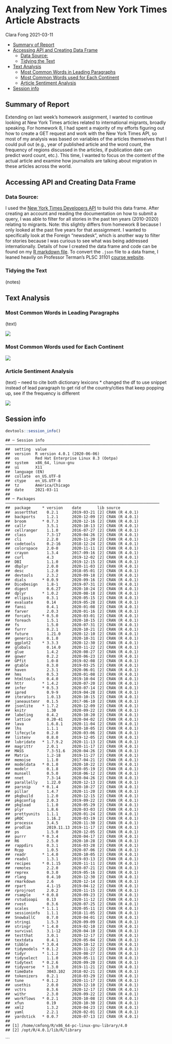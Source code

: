Analyzing Text from New York Times Article Abstracts
================
Clara Fong
2021-03-11

  - [Summary of Report](#summary-of-report)
  - [Accessing API and Creating Data
    Frame](#accessing-api-and-creating-data-frame)
      - [Data Source:](#data-source)
      - [Tidying the Text](#tidying-the-text)
  - [Text Analysis](#text-analysis)
      - [Most Common Words in Leading
        Paragraphs](#most-common-words-in-leading-paragraphs)
      - [Most Common Words used for Each
        Continent](#most-common-words-used-for-each-continent)
      - [Article Sentiment Analysis](#article-sentiment-analysis)
  - [Session info](#session-info)

## Summary of Report

Extending on last week’s homework assignment, I wanted to continue
looking at New York Times articles related to international migrants,
broadly speaking. For homework 8, I had spent a majority of my efforts
figuring out how to create a GET request and work with the New York
Times API, so most of my analysis was based on variables of the articles
themselves that I could pull out (e.g., year of published article and
the word count, the frequency of regions discussed in the articles, if
publication date can predict word count, etc.). This time, I wanted to
focus on the content of the actual article and examine how journalists
are talking about migration in these articles across the world.

## Accessing API and Creating Data Frame

### Data Source:

I used the [New York Times Developers
API](https://developer.nytimes.com/apis) to build this data frame. After
creating an account and reading the documentation on how to submit a
query, I was able to filter for all stories in the past ten years
(2010-2020) relating to migrants. Note: this slightly differs from
homework 8 because I only looked at the past five years for that
asssignment. I wanted to specifically look at the Foreign “newsdesk”,
which is another way to filter for stories because I was curious to see
what was being addressed internationally. Details of how I created the
data frame and code can be found on my [R markdown file](nyt.Rmd). To
convert the `.json` file to a data frame, I leaned heavily on Professor
Terman’s PLSC 31101 [course
website](https://plsc-31101.github.io/course/collecting-data-from-the-web.html#writing-api-queries).

### Tidying the Text

(notes)

## Text Analysis

### Most Common Words in Leading Paragraphs

(text)

![](nyt_text_analysis_files/figure-gfm/common%20words%20viz-1.png)<!-- -->

### Most Common Words used for Each Continent

![](nyt_text_analysis_files/figure-gfm/common%20words%20cont-1.png)<!-- -->

### Article Sentiment Analysis

(text) – need to cite both dictionary lexicons \* changed the df to use
snippet instead of lead paragraph to get rid of the country/cities that
keep popping up, see if the frequency is different

![](nyt_text_analysis_files/figure-gfm/sentiment-1.png)<!-- -->

## Session info

``` r
devtools::session_info()
```

    ## ─ Session info ───────────────────────────────────────────────────────────────
    ##  setting  value                               
    ##  version  R version 4.0.1 (2020-06-06)        
    ##  os       Red Hat Enterprise Linux 8.3 (Ootpa)
    ##  system   x86_64, linux-gnu                   
    ##  ui       X11                                 
    ##  language (EN)                                
    ##  collate  en_US.UTF-8                         
    ##  ctype    en_US.UTF-8                         
    ##  tz       America/Chicago                     
    ##  date     2021-03-11                          
    ## 
    ## ─ Packages ───────────────────────────────────────────────────────────────────
    ##  package     * version    date       lib source        
    ##  assertthat    0.2.1      2019-03-21 [2] CRAN (R 4.0.1)
    ##  backports     1.2.1      2020-12-09 [2] CRAN (R 4.0.1)
    ##  broom       * 0.7.3      2020-12-16 [2] CRAN (R 4.0.1)
    ##  callr         3.5.1      2020-10-13 [2] CRAN (R 4.0.1)
    ##  cellranger    1.1.0      2016-07-27 [2] CRAN (R 4.0.1)
    ##  class         7.3-17     2020-04-26 [2] CRAN (R 4.0.1)
    ##  cli           2.2.0      2020-11-20 [2] CRAN (R 4.0.1)
    ##  codetools     0.2-16     2018-12-24 [2] CRAN (R 4.0.1)
    ##  colorspace    2.0-0      2020-11-11 [2] CRAN (R 4.0.1)
    ##  crayon        1.3.4      2017-09-16 [2] CRAN (R 4.0.1)
    ##  curl          4.3        2019-12-02 [2] CRAN (R 4.0.1)
    ##  DBI           1.1.0      2019-12-15 [2] CRAN (R 4.0.1)
    ##  dbplyr        2.0.0      2020-11-03 [2] CRAN (R 4.0.1)
    ##  desc          1.2.0      2018-05-01 [2] CRAN (R 4.0.1)
    ##  devtools      2.3.2      2020-09-18 [2] CRAN (R 4.0.1)
    ##  dials       * 0.0.9      2020-09-16 [2] CRAN (R 4.0.1)
    ##  DiceDesign    1.8-1      2019-07-31 [2] CRAN (R 4.0.1)
    ##  digest        0.6.27     2020-10-24 [2] CRAN (R 4.0.1)
    ##  dplyr       * 1.0.2      2020-08-18 [2] CRAN (R 4.0.1)
    ##  ellipsis      0.3.1      2020-05-15 [2] CRAN (R 4.0.1)
    ##  evaluate      0.14       2019-05-28 [2] CRAN (R 4.0.1)
    ##  fansi         0.4.1      2020-01-08 [2] CRAN (R 4.0.1)
    ##  farver        2.0.3      2020-01-16 [2] CRAN (R 4.0.1)
    ##  forcats     * 0.5.0      2020-03-01 [2] CRAN (R 4.0.1)
    ##  foreach       1.5.1      2020-10-15 [2] CRAN (R 4.0.1)
    ##  fs            1.5.0      2020-07-31 [2] CRAN (R 4.0.1)
    ##  furrr         0.2.1      2020-10-21 [2] CRAN (R 4.0.1)
    ##  future        1.21.0     2020-12-10 [2] CRAN (R 4.0.1)
    ##  generics      0.1.0      2020-10-31 [2] CRAN (R 4.0.1)
    ##  ggplot2     * 3.3.3      2020-12-30 [2] CRAN (R 4.0.1)
    ##  globals       0.14.0     2020-11-22 [2] CRAN (R 4.0.1)
    ##  glue          1.4.2      2020-08-27 [2] CRAN (R 4.0.1)
    ##  gower         0.2.2      2020-06-23 [2] CRAN (R 4.0.1)
    ##  GPfit         1.0-8      2019-02-08 [2] CRAN (R 4.0.1)
    ##  gtable        0.3.0      2019-03-25 [2] CRAN (R 4.0.1)
    ##  haven         2.3.1      2020-06-01 [2] CRAN (R 4.0.1)
    ##  hms           0.5.3      2020-01-08 [2] CRAN (R 4.0.1)
    ##  htmltools     0.4.0      2019-10-04 [2] CRAN (R 4.0.1)
    ##  httr        * 1.4.2      2020-07-20 [2] CRAN (R 4.0.1)
    ##  infer       * 0.5.3      2020-07-14 [2] CRAN (R 4.0.1)
    ##  ipred         0.9-9      2019-04-28 [2] CRAN (R 4.0.1)
    ##  iterators     1.0.13     2020-10-15 [2] CRAN (R 4.0.1)
    ##  janeaustenr   0.1.5      2017-06-10 [2] CRAN (R 4.0.1)
    ##  jsonlite    * 1.7.2      2020-12-09 [2] CRAN (R 4.0.1)
    ##  knitr         1.30       2020-09-22 [2] CRAN (R 4.0.1)
    ##  labeling      0.4.2      2020-10-20 [2] CRAN (R 4.0.1)
    ##  lattice       0.20-41    2020-04-02 [2] CRAN (R 4.0.1)
    ##  lava          1.6.8.1    2020-11-04 [2] CRAN (R 4.0.1)
    ##  lhs           1.1.1      2020-10-05 [2] CRAN (R 4.0.1)
    ##  lifecycle     0.2.0      2020-03-06 [2] CRAN (R 4.0.1)
    ##  listenv       0.8.0      2019-12-05 [2] CRAN (R 4.0.1)
    ##  lubridate   * 1.7.9.2    2020-11-13 [2] CRAN (R 4.0.1)
    ##  magrittr      2.0.1      2020-11-17 [2] CRAN (R 4.0.1)
    ##  MASS          7.3-51.6   2020-04-26 [2] CRAN (R 4.0.1)
    ##  Matrix        1.2-18     2019-11-27 [2] CRAN (R 4.0.1)
    ##  memoise       1.1.0      2017-04-21 [2] CRAN (R 4.0.1)
    ##  modeldata   * 0.1.0      2020-10-22 [2] CRAN (R 4.0.1)
    ##  modelr        0.1.8      2020-05-19 [2] CRAN (R 4.0.1)
    ##  munsell       0.5.0      2018-06-12 [2] CRAN (R 4.0.1)
    ##  nnet          7.3-14     2020-04-26 [2] CRAN (R 4.0.1)
    ##  parallelly    1.22.0     2020-12-13 [2] CRAN (R 4.0.1)
    ##  parsnip     * 0.1.4      2020-10-27 [2] CRAN (R 4.0.1)
    ##  pillar        1.4.7      2020-11-20 [2] CRAN (R 4.0.1)
    ##  pkgbuild      1.2.0      2020-12-15 [2] CRAN (R 4.0.1)
    ##  pkgconfig     2.0.3      2019-09-22 [2] CRAN (R 4.0.1)
    ##  pkgload       1.1.0      2020-05-29 [2] CRAN (R 4.0.1)
    ##  plyr          1.8.6      2020-03-03 [2] CRAN (R 4.0.1)
    ##  prettyunits   1.1.1      2020-01-24 [2] CRAN (R 4.0.1)
    ##  pROC          1.16.2     2020-03-19 [2] CRAN (R 4.0.1)
    ##  processx      3.4.5      2020-11-30 [2] CRAN (R 4.0.1)
    ##  prodlim       2019.11.13 2019-11-17 [2] CRAN (R 4.0.1)
    ##  ps            1.5.0      2020-12-05 [2] CRAN (R 4.0.1)
    ##  purrr       * 0.3.4      2020-04-17 [2] CRAN (R 4.0.1)
    ##  R6            2.5.0      2020-10-28 [2] CRAN (R 4.0.1)
    ##  rappdirs      0.3.1      2016-03-28 [2] CRAN (R 4.0.1)
    ##  Rcpp          1.0.5      2020-07-06 [2] CRAN (R 4.0.1)
    ##  readr       * 1.4.0      2020-10-05 [2] CRAN (R 4.0.1)
    ##  readxl        1.3.1      2019-03-13 [2] CRAN (R 4.0.1)
    ##  recipes     * 0.1.15     2020-11-11 [2] CRAN (R 4.0.1)
    ##  remotes       2.2.0      2020-07-21 [2] CRAN (R 4.0.1)
    ##  reprex        0.3.0      2019-05-16 [2] CRAN (R 4.0.1)
    ##  rlang         0.4.10     2020-12-30 [2] CRAN (R 4.0.1)
    ##  rmarkdown     2.6        2020-12-14 [2] CRAN (R 4.0.1)
    ##  rpart         4.1-15     2019-04-12 [2] CRAN (R 4.0.1)
    ##  rprojroot     2.0.2      2020-11-15 [2] CRAN (R 4.0.1)
    ##  rsample     * 0.0.8      2020-09-23 [2] CRAN (R 4.0.1)
    ##  rstudioapi    0.13       2020-11-12 [2] CRAN (R 4.0.1)
    ##  rvest         0.3.6      2020-07-25 [2] CRAN (R 4.0.1)
    ##  scales      * 1.1.1      2020-05-11 [2] CRAN (R 4.0.1)
    ##  sessioninfo   1.1.1      2018-11-05 [2] CRAN (R 4.0.1)
    ##  SnowballC     0.7.0      2020-04-01 [2] CRAN (R 4.0.1)
    ##  stringi       1.5.3      2020-09-09 [2] CRAN (R 4.0.1)
    ##  stringr     * 1.4.0      2019-02-10 [2] CRAN (R 4.0.1)
    ##  survival      3.1-12     2020-04-10 [2] CRAN (R 4.0.1)
    ##  testthat      3.0.1      2020-12-17 [2] CRAN (R 4.0.1)
    ##  textdata      0.4.1      2020-05-04 [2] CRAN (R 4.0.1)
    ##  tibble      * 3.0.4      2020-10-12 [2] CRAN (R 4.0.1)
    ##  tidymodels  * 0.1.2      2020-11-22 [2] CRAN (R 4.0.1)
    ##  tidyr       * 1.1.2      2020-08-27 [2] CRAN (R 4.0.1)
    ##  tidyselect    1.1.0      2020-05-11 [2] CRAN (R 4.0.1)
    ##  tidytext    * 0.2.6      2020-09-20 [2] CRAN (R 4.0.1)
    ##  tidyverse   * 1.3.0      2019-11-21 [2] CRAN (R 4.0.1)
    ##  timeDate      3043.102   2018-02-21 [2] CRAN (R 4.0.1)
    ##  tokenizers    0.2.1      2018-03-29 [2] CRAN (R 4.0.1)
    ##  tune        * 0.1.2      2020-11-17 [2] CRAN (R 4.0.1)
    ##  usethis       2.0.0      2020-12-10 [2] CRAN (R 4.0.1)
    ##  vctrs         0.3.6      2020-12-17 [2] CRAN (R 4.0.1)
    ##  withr         2.3.0      2020-09-22 [2] CRAN (R 4.0.1)
    ##  workflows   * 0.2.1      2020-10-08 [2] CRAN (R 4.0.1)
    ##  xfun          0.19       2020-10-30 [2] CRAN (R 4.0.1)
    ##  xml2          1.3.2      2020-04-23 [2] CRAN (R 4.0.1)
    ##  yaml          2.2.1      2020-02-01 [2] CRAN (R 4.0.1)
    ##  yardstick   * 0.0.7      2020-07-13 [2] CRAN (R 4.0.1)
    ## 
    ## [1] /home/cmfong/R/x86_64-pc-linux-gnu-library/4.0
    ## [2] /opt/R/4.0.1/lib/R/library

\`\`\`

